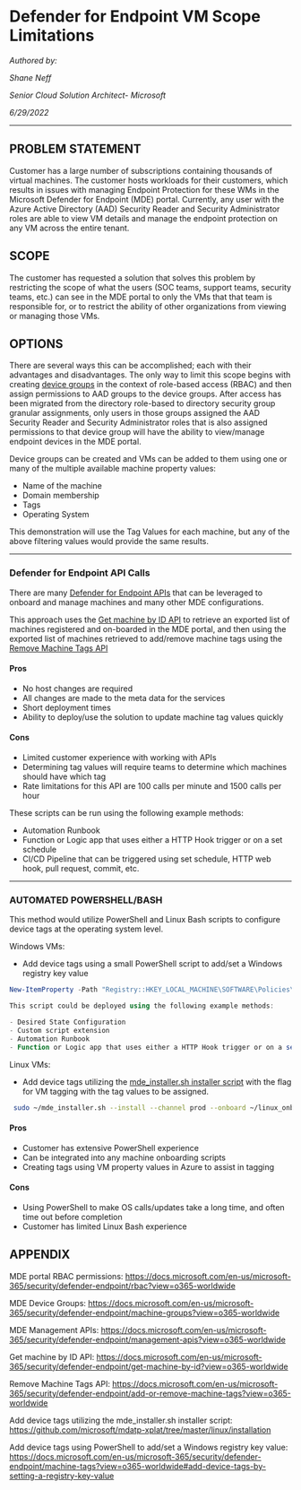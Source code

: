 # Defender for Endpoint VM Scope Limitations

*Authored by:*

*Shane Neff*

*Senior Cloud Solution Architect- Microsoft*

*6/29/2022*

---

## PROBLEM STATEMENT

Customer has a large number of subscriptions containing thousands of virtual machines. The customer hosts workloads for their customers, which results in issues with managing Endpoint Protection for these WMs in the Microsoft Defender for Endpoint (MDE) portal. Currently, any user with the Azure Active Directory (AAD) Security Reader and Security Administrator roles are able to view VM details and manage the endpoint protection on any VM across the entire tenant. 

## SCOPE

The customer has requested a solution that solves this problem by restricting the scope of what the users (SOC teams, support teams, security teams, etc.) can see in the MDE portal to only the VMs that that team is responsible for, or to restrict the ability of other organizations from viewing or managing those VMs.

## OPTIONS

There are several ways this can be accomplished; each with their advantages and disadvantages. The only way to limit this scope begins with creating [device groups](https://docs.microsoft.com/en-us/microsoft-365/security/defender-endpoint/machine-groups?view=o365-worldwide) in the context of role-based access (RBAC) and then assign permissions to AAD groups to the device groups. After access has been migrated from the directory role-based to directory security group granular assignments, only users in those groups assigned the AAD Security Reader and Security Administrator roles that is also assigned permissions to that device group will have the ability to view/manage endpoint devices in the MDE portal.

Device groups can be created and VMs can be added to them using one or many of the multiple available machine property values:

- Name of the machine
- Domain membership
- Tags
- Operating System

This demonstration will use the Tag Values for each machine, but any of the above filtering values would provide the same results.

---

### Defender for Endpoint API Calls

There are many [Defender for Endpoint APIs](https://docs.microsoft.com/en-us/microsoft-365/security/defender-endpoint/management-apis?view=o365-worldwide) that can be leveraged to onboard and manage machines and many other MDE configurations. 

This approach uses the [Get machine by ID API](https://docs.microsoft.com/en-us/microsoft-365/security/defender-endpoint/get-machine-by-id?view=o365-worldwide) to retrieve an exported list of machines registered and on-boarded in the MDE portal, and then using the exported list of machines retrieved to add/remove machine tags using the [Remove Machine Tags API](https://docs.microsoft.com/en-us/microsoft-365/security/defender-endpoint/add-or-remove-machine-tags?view=o365-worldwide)

#### Pros

- No host changes are required
- All changes are made to the meta data for the services
- Short deployment times
- Ability to deploy/use the solution to update machine tag values quickly 

#### Cons

- Limited customer experience with working with APIs
- Determining tag values will require teams to determine which machines should have which tag
- Rate limitations for this API are 100 calls per minute and 1500 calls per hour

These scripts can be run using the following example methods:

- Automation Runbook
- Function or Logic app that uses either a HTTP Hook trigger or on a set schedule
- CI/CD Pipeline that can be triggered using set schedule, HTTP web hook, pull request, commit, etc.

---

### AUTOMATED POWERSHELL/BASH

This method would utilize PowerShell and Linux Bash scripts to configure device tags at the operating system level.

Windows VMs:
- Add device tags using a small PowerShell script to add/set a Windows registry key value

```powershell
New-ItemProperty -Path "Registry::HKEY_LOCAL_MACHINE\SOFTWARE\Policies\Microsoft\Windows Advanced Threat Protection\DeviceTagging\" -Name Group -PropertyType String -Value <value of the tag>

This script could be deployed using the following example methods:

- Desired State Configuration
- Custom script extension
- Automation Runbook
- Function or Logic app that uses either a HTTP Hook trigger or on a set schedule

```

Linux VMs:
- Add device tags utilizing the [mde_installer.sh installer script](https://github.com/microsoft/mdatp-xplat/tree/master/linux/installation) with the flag for VM tagging with the tag values to be assigned.

```bash
 sudo ~/mde_installer.sh --install --channel prod --onboard ~/linux_onboarding_script.py --tag GROUP Coders --min_req -y
```

#### Pros

- Customer has extensive PowerShell experience
- Can be integrated into any machine onboarding scripts
- Creating tags using VM property values in Azure to assist in tagging

#### Cons

- Using PowerShell to make OS calls/updates take a long time, and often time out before completion
- Customer has limited Linux Bash experience

## APPENDIX

MDE portal RBAC permissions: https://docs.microsoft.com/en-us/microsoft-365/security/defender-endpoint/rbac?view=o365-worldwide

MDE Device Groups: https://docs.microsoft.com/en-us/microsoft-365/security/defender-endpoint/machine-groups?view=o365-worldwide

MDE Management APIs: https://docs.microsoft.com/en-us/microsoft-365/security/defender-endpoint/management-apis?view=o365-worldwide

Get machine by ID API: https://docs.microsoft.com/en-us/microsoft-365/security/defender-endpoint/get-machine-by-id?view=o365-worldwide

Remove Machine Tags API: https://docs.microsoft.com/en-us/microsoft-365/security/defender-endpoint/add-or-remove-machine-tags?view=o365-worldwide

Add device tags utilizing the mde_installer.sh installer script: https://github.com/microsoft/mdatp-xplat/tree/master/linux/installation

Add device tags using PowerShell to add/set a Windows registry key value: https://docs.microsoft.com/en-us/microsoft-365/security/defender-endpoint/machine-tags?view=o365-worldwide#add-device-tags-by-setting-a-registry-key-value



